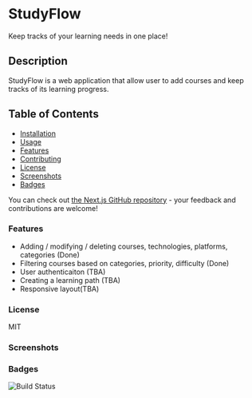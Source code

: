 # StudyFlow
Keep tracks of your learning needs in one place!


## Description
StudyFlow is a web application that allow user to add courses and keep tracks of its learning progress.



## Table of Contents
- [Installation](#installation)
- [Usage](#usage)
- [Features](#features)
- [Contributing](#contributing)
- [License](#license)
- [Screenshots](#screenshots)
- [Badges](#badges)

You can check out [the Next.js GitHub repository](https://github.com/vercel/next.js) - your feedback and contributions are welcome!

### Features
 - Adding / modifying / deleting courses, technologies, platforms, categories (Done)
 - Filtering courses based on categories, priority, difficulty (Done)
 - User authenticaiton (TBA)
 - Creating a learning path (TBA)
 - Responsive layout(TBA)

### License
MIT

### Screenshots



### Badges
![Build Status](https://img.shields.io/github/workflow/status/erfanbr/pp_learning-progress-tracker/CI)